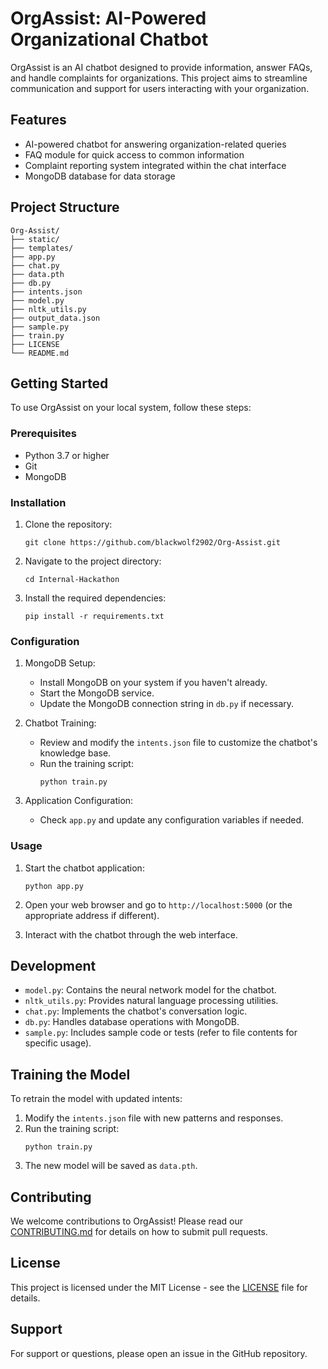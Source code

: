# OrgAssist: AI-Powered Organizational Chatbot

OrgAssist is an AI chatbot designed to provide information, answer FAQs, and handle complaints for organizations. This project aims to streamline communication and support for users interacting with your organization.

## Features

- AI-powered chatbot for answering organization-related queries
- FAQ module for quick access to common information
- Complaint reporting system integrated within the chat interface
- MongoDB database for data storage

## Project Structure

```
Org-Assist/
├── static/
├── templates/
├── app.py
├── chat.py
├── data.pth
├── db.py
├── intents.json
├── model.py
├── nltk_utils.py
├── output_data.json
├── sample.py
├── train.py
├── LICENSE
└── README.md
```

## Getting Started

To use OrgAssist on your local system, follow these steps:

### Prerequisites

- Python 3.7 or higher
- Git
- MongoDB

### Installation

1. Clone the repository:
   ```
   git clone https://github.com/blackwolf2902/Org-Assist.git
   ```

2. Navigate to the project directory:
   ```
   cd Internal-Hackathon
   ```

3. Install the required dependencies:
   ```
   pip install -r requirements.txt
   ```

### Configuration

1. MongoDB Setup:
   - Install MongoDB on your system if you haven't already.
   - Start the MongoDB service.
   - Update the MongoDB connection string in `db.py` if necessary.

2. Chatbot Training:
   - Review and modify the `intents.json` file to customize the chatbot's knowledge base.
   - Run the training script:
     ```
     python train.py
     ```

3. Application Configuration:
   - Check `app.py` and update any configuration variables if needed.

### Usage

1. Start the chatbot application:
   ```
   python app.py
   ```

2. Open your web browser and go to `http://localhost:5000` (or the appropriate address if different).

3. Interact with the chatbot through the web interface.

## Development

- `model.py`: Contains the neural network model for the chatbot.
- `nltk_utils.py`: Provides natural language processing utilities.
- `chat.py`: Implements the chatbot's conversation logic.
- `db.py`: Handles database operations with MongoDB.
- `sample.py`: Includes sample code or tests (refer to file contents for specific usage).

## Training the Model

To retrain the model with updated intents:

1. Modify the `intents.json` file with new patterns and responses.
2. Run the training script:
   ```
   python train.py
   ```
3. The new model will be saved as `data.pth`.

## Contributing

We welcome contributions to OrgAssist! Please read our [CONTRIBUTING.md](CONTRIBUTING.md) for details on how to submit pull requests.

## License

This project is licensed under the MIT License - see the [LICENSE](LICENSE) file for details.

## Support

For support or questions, please open an issue in the GitHub repository.
